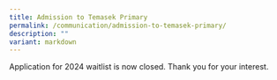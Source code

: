 ```yaml
---
title: Admission to Temasek Primary
permalink: /communication/admission-to-temasek-primary/
description: ""
variant: markdown
---
```

Application for 2024 waitlist is now closed. Thank you for your interest.